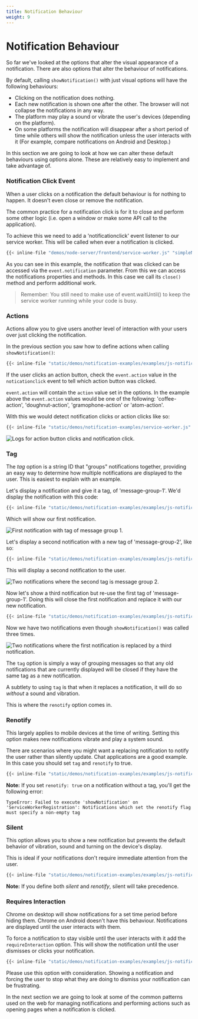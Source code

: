 ```yaml
---
title: Notification Behaviour
weight: 9
---
```

# Notification Behaviour

So far we've looked at the options that alter the visual appearance of a notification. There are also options that alter the behaviour of notifications.

By default, calling `showNotification()` with just visual options will have the following behaviours:

- Clicking on the notification does nothing.
- Each new notification is shown one after the other. The browser will not collapse the notifications in any way.
- The platform may play a sound or vibrate the user's devices (depending on the platform).
- On some platforms the notification will disappear after a short
period of time while others will show the notification unless the user interacts with it (For example, compare notifications on Android and Desktop.)

In this section we are going to look at how we can alter these default behaviours using options alone. These are relatively easy to implement and take advantage of.

### Notification Click Event

When a user clicks on a notification the default behaviour is for nothing to happen. It doesn't even close or remove the notification.

The common practice for a notification click is for it to close and perform some other logic (i.e. open a window or make some API call to the application).

To achieve this we need to add a 'notificationclick' event listener to our service worker. This will be called when ever a notification is clicked.

```javascript
{{< inline-file "demos/node-server/frontend/service-worker.js" "simpleNotification" >}}
```

As you can see in this example, the notification that was clicked can be accessed via the `event.notification` parameter. From this we can access the notifications properties and methods. In this case we call its `close()` method and perform additional work.

> Remember: You still need to make use of event.waitUntil() to keep the service worker running while your code is busy.

### Actions

Actions allow you to give users another level of interaction with your users
over just clicking the notification.

In the previous section you saw how to define actions when calling
`showNotification()`:

```javascript
{{< inline-file "static/demos/notification-examples/examples/js-notification-actions.js" "actionsNotification" >}}
```

If the user clicks an action button, check the `event.action` value in the `noticationclick` event to tell which action button was clicked.

`event.action` will contain the `action` value set in the options. In the example above the `event.action` values would be one of the following: 'coffee-action', 'doughnut-action', 'gramophone-action' or 'atom-action'.

With this we would detect notification clicks or action clicks like so:

```javascript
{{< inline-file "static/demos/notification-examples/service-worker.js" "notificationActionClickEvent" >}}
```

<p class="u-center">
  <img src="/images/notification-screenshots/action-button-click-logs.png" alt="Logs for action button clicks and notification click." />
</p>

### Tag

The *tag* option is a string ID that "groups" notifications together, providing an easy way to determine how multiple notifications are displayed to the user. This is easiest to explain with an example.

Let's display a notification and give it a tag, of
'message-group-1'. We'd display the notification with this code:

```javascript
{{< inline-file "static/demos/notification-examples/examples/js-notification-tag.js" "tagNotificationOne" >}}
```

Which will show our first notification.

<p class="u-center">
  <img src="/images/notification-screenshots/desktop/chrome-first-tag.png" alt="First notification with tag of message group 1." />
</p>

Let's display a second notification with a new tag of 'message-group-2', like so:

```javascript
{{< inline-file "static/demos/notification-examples/examples/js-notification-tag.js" "tagNotificationTwo" >}}
```

 This will display a second notification to the user.

<p class="u-center">
  <img src="/images/notification-screenshots/desktop/chrome-second-tag.png" alt="Two notifications where the second tag is message group 2." />
</p>

Now let's show a third notification but re-use the first tag of 'message-group-1'. Doing this will close the first notification and replace it with our new notification.

```javascript
{{< inline-file "static/demos/notification-examples/examples/js-notification-tag.js" "tagNotificationThree" >}}
```

Now we have two notifications even though `showNotification()` was called three times.

<p class="u-center">
  <img src="/images/notification-screenshots/desktop/chrome-third-tag.png" alt="Two notifications where the first notification is replaced by a third notification." />
</p>

The `tag` option is simply a way of grouping messages so that any old notifications that are currently displayed will be closed if they have the same tag as a new notification.

A subtlety to using `tag` is that when it replaces a notification, it will do so *without* a sound and vibration.

This is where the `renotify` option comes in.

### Renotify

This largely applies to mobile devices at the time of writing. Setting this option makes new notifications vibrate and play a system sound.

There are scenarios where you might want a replacing notification to notify the user rather than silently update. Chat applications are a good example. In this case you should set `tag` and `renotify` to true.

```javascript
{{< inline-file "static/demos/notification-examples/examples/js-notification-renotify.js" "renotifyNotification" >}}
```

**Note:** If you set `renotify: true` on a notification without a tag, you'll get the following error:

    TypeError: Failed to execute 'showNotification' on 'ServiceWorkerRegistration': Notifications which set the renotify flag must specify a non-empty tag

### Silent

This option allows you to show a new notification but prevents the default
behavior of vibration, sound and turning on the device's display.

This is ideal if your notifications don't require immediate attention
from the user.

```javascript
{{< inline-file "static/demos/notification-examples/examples/js-notification-silent.js" "silentNotification" >}}
```

**Note:** If you define both *silent* and *renotify*, silent will take precedence.

### Requires Interaction

Chrome on desktop will show notifications for a set time period before hiding them. Chrome on Android doesn't have this behaviour. Notifications are displayed until the user interacts with them.

To force a notification to stay visible until the user interacts with it add the `requireInteraction` option. This will show the notification until the user dismisses or clicks your notification.

```javascript
{{< inline-file "static/demos/notification-examples/examples/js-notification-require-interaction.js" "requireInteraction" >}}
```

Please use this option with consideration. Showing a notification and forcing the user to stop what they are doing to dismiss your notification can be frustrating.

In the next section we are going to look at some of the common patterns used on the web for managing notifications and performing actions such as opening pages when a notification is clicked.

